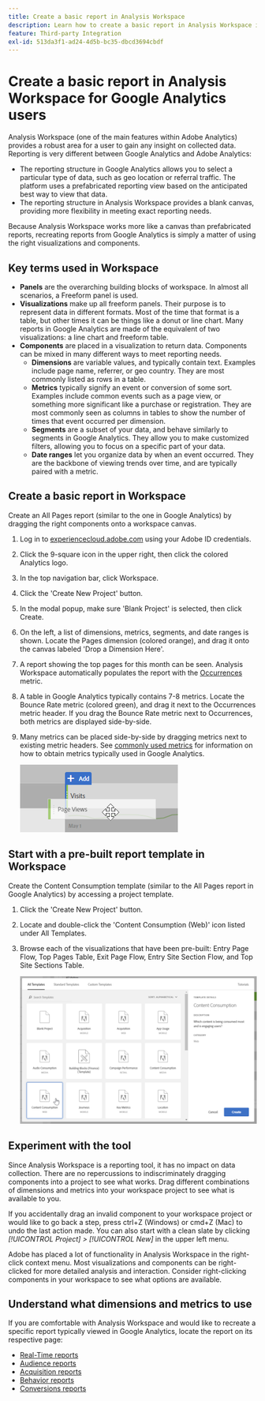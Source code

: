 ```yaml
---
title: Create a basic report in Analysis Workspace
description: Learn how to create a basic report in Analysis Workspace in a format geared towards users familiar with third-party tools such as Google Analytics.
feature: Third-party Integration
exl-id: 513da3f1-ad24-4d5b-bc35-dbcd3694cbdf
---
```

# Create a basic report in Analysis Workspace for Google Analytics users

Analysis Workspace (one of the main features within Adobe Analytics) provides a robust area for a user to gain any insight on collected data. Reporting is very different between Google Analytics and Adobe Analytics:

* The reporting structure in Google Analytics allows you to select a particular type of data, such as geo location or referral traffic. The platform uses a prefabricated reporting view based on the anticipated best way to view that data.
* The reporting structure in Analysis Workspace provides a blank canvas, providing more flexibility in meeting exact reporting needs.

Because Analysis Workspace works more like a canvas than prefabricated reports, recreating reports from Google Analytics is simply a matter of using the right visualizations and components.

## Key terms used in Workspace

* **Panels** are the overarching building blocks of workspace. In almost all scenarios, a Freeform panel is used.
* **Visualizations** make up all freeform panels. Their purpose is to represent data in different formats. Most of the time that format is a table, but other times it can be things like a donut or line chart. Many reports in Google Analytics are made of the equivalent of two visualizations: a line chart and freeform table.
* **Components** are placed in a visualization to return data. Components can be mixed in many different ways to meet reporting needs.
  * **Dimensions** are variable values, and typically contain text. Examples include page name, referrer, or geo country. They are most commonly listed as rows in a table.
  * **Metrics** typically signify an event or conversion of some sort. Examples include common events such as a page view, or something more significant like a purchase or registration. They are most commonly seen as columns in tables to show the number of times that event occurred per dimension.
  * **Segments** are a subset of your data, and behave similarly to segments in Google Analytics. They allow you to make customized filters, allowing you to focus on a specific part of your data.
  * **Date ranges** let you organize data by when an event occurred. They are the backbone of viewing trends over time, and are typically paired with a metric.

## Create a basic report in Workspace

Create an All Pages report (similar to the one in Google Analytics) by dragging the right components onto a workspace canvas.

1. Log in to [experiencecloud.adobe.com](https://experiencecloud.adobe.com) using your Adobe ID credentials.
1. Click the 9-square icon in the upper right, then click the colored Analytics logo.
1. In the top navigation bar, click Workspace.
1. Click the 'Create New Project' button.
1. In the modal popup, make sure 'Blank Project' is selected, then click Create.
1. On the left, a list of dimensions, metrics, segments, and date ranges is shown. Locate the Pages dimension (colored orange), and drag it onto the canvas labeled 'Drop a Dimension Here'.
1. A report showing the top pages for this month can be seen. Analysis Workspace automatically populates the report with the [Occurrences](/help/components/metrics/occurrences.md) metric.
1. A table in Google Analytics typically contains 7-8 metrics. Locate the Bounce Rate metric (colored green), and drag it next to the Occurrences metric header. If you drag the Bounce Rate metric next to Occurrences, both metrics are displayed side-by-side.
1. Many metrics can be placed side-by-side by dragging metrics next to existing metric headers. See [commonly used metrics](common-metrics.md) for information on how to obtain metrics typically used in Google Analytics.

   ![New metric](/help/technotes/ga-to-aa/assets/new_metric.png)

## Start with a pre-built report template in Workspace

Create the Content Consumption template (similar to the All Pages report in Google Analytics) by accessing a project template.

1. Click the 'Create New Project' button.
1. Locate and double-click the 'Content Consumption (Web)' icon listed under All Templates.
1. Browse each of the visualizations that have been pre-built: Entry Page Flow, Top Pages Table, Exit Page Flow, Entry Site Section Flow, and Top Site Sections Table.

   ![Template selection](/help/technotes/ga-to-aa/assets/content_consumption_template.png)

## Experiment with the tool

Since Analysis Workspace is a reporting tool, it has no impact on data collection. There are no repercussions to indiscriminately dragging components into a project to see what works. Drag different combinations of dimensions and metrics into your workspace project to see what is available to you.

If you accidentally drag an invalid component to your workspace project or would like to go back a step, press ctrl+Z (Windows) or cmd+Z (Mac) to undo the last action made. You can also start with a clean slate by clicking *[!UICONTROL Project] > [!UICONTROL New]* in the upper left menu.

Adobe has placed a lot of functionality in Analysis Workspace in the right-click context menu. Most visualizations and components can be right-clicked for more detailed analysis and interaction. Consider right-clicking components in your workspace to see what options are available.

## Understand what dimensions and metrics to use

If you are comfortable with Analysis Workspace and would like to recreate a specific report typically viewed in Google Analytics, locate the report on its respective page:

* [Real-Time reports](realtime-reports.md)
* [Audience reports](audience-reports.md)
* [Acquisition reports](acquisition-reports.md)
* [Behavior reports](behavior-reports.md)
* [Conversions reports](conversions-reports.md)
